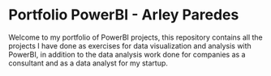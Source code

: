 # Portfolio PowerBI - Arley Paredes
Welcome to my portfolio of PowerBI projects, this repository contains all the projects I have done as exercises for data visualization and analysis with PowerBI, in addition to the data analysis work done for companies as a consultant and as a data analyst for my startup.
